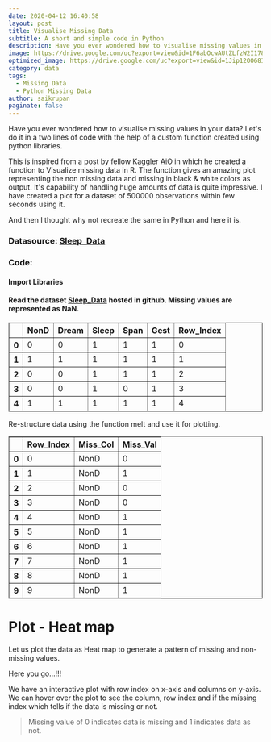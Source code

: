 ```yaml
---
date: 2020-04-12 16:40:58
layout: post
title: Visualise Missing Data
subtitle: A short and simple code in Python
description: Have you ever wondered how to visualise missing values in your data? Let's do it in a two lines of code...
image: https://drive.google.com/uc?export=view&id=1F6abOcwAUtZLfzW2I178KwLlFpIZj6dC
optimized_image: https://drive.google.com/uc?export=view&id=1Jip12OO68IPFlZwRmt9TUV5-0-U-8iYN
category: data
tags: 
  - Missing Data
  - Python Missing Data
author: saikrupan
paginate: false
---
```


Have you ever wondered how to visualise missing values in your data? Let's do it in a two lines of code with the help of a custom function created using python libraries.

This is inspired from a post by fellow Kaggler [AiO](https://www.kaggle.com/notaapple) in which he created a function to Visualize missing data in R. The function gives an amazing plot representing the non missing data and missing  in black & white colors as output. It's capability of handling huge amounts of data is quite impressive. I have created a plot for a dataset of 500000 observations within few seconds using it.

And then I thought why not recreate the same in Python and here it is.
### Datasource: [Sleep_Data](https://raw.githubusercontent.com/opendatavis/opendatavis.github.io/master/Data/Sleep_Data.csv)

### Code:

#### Import Libraries

<!-- Gist: Import libraries -->
<script src="https://gist.github.com/opendatavis/108f3ebfc2bf4835329340fd354d58f1.js"></script>


#### Read the dataset [Sleep_Data](https://raw.githubusercontent.com/opendatavis/opendatavis.github.io/master/Data/Sleep_Data.csv) hosted in github. Missing values are represented as NaN.

<!-- Gist: Read data -->
<script src="https://gist.github.com/opendatavis/40a95f13ea7fcb069d90f579f10ba5bf.js"></script>

<!-- HTML: Head of data -->
<div>
    <style scoped>
        .dataframe tbody tr th:only-of-type {
            vertical-align: middle;
        }
        
        .dataframe tbody tr th {
            vertical-align: top;
        }
        
        .dataframe thead th {
            text-align: right;
        }
    </style>
    <table border="1" class="dataframe">
        <thead>
            <tr style="text-align: right;">
                <th></th>
                <th>BodyWgt</th>
                <th>BrainWgt</th>
                <th>NonD</th>
                <th>Dream</th>
                <th>Sleep</th>
                <th>Span</th>
                <th>Gest</th>
                <th>Pred</th>
                <th>Exp</th>
                <th>Danger</th>
            </tr>
        </thead>
        <tbody>
            <tr>
                <th>0</th>
                <td>6654.000</td>
                <td>5712.0</td>
                <td>NaN</td>
                <td>NaN</td>
                <td>3.3</td>
                <td>38.6</td>
                <td>645.0</td>
                <td>3</td>
                <td>5</td>
                <td>3</td>
            </tr>
            <tr>
                <th>1</th>
                <td>1.000</td>
                <td>6.6</td>
                <td>6.3</td>
                <td>2.0</td>
                <td>8.3</td>
                <td>4.5</td>
                <td>42.0</td>
                <td>3</td>
                <td>1</td>
                <td>3</td>
            </tr>
            <tr>
                <th>2</th>
                <td>3.385</td>
                <td>44.5</td>
                <td>NaN</td>
                <td>NaN</td>
                <td>12.5</td>
                <td>14.0</td>
                <td>60.0</td>
                <td>1</td>
                <td>1</td>
                <td>1</td>
            </tr>
            <tr>
                <th>3</th>
                <td>0.920</td>
                <td>5.7</td>
                <td>NaN</td>
                <td>NaN</td>
                <td>16.5</td>
                <td>NaN</td>
                <td>25.0</td>
                <td>5</td>
                <td>2</td>
                <td>3</td>
            </tr>
            <tr>
                <th>4</th>
                <td>2547.000</td>
                <td>4603.0</td>
                <td>2.1</td>
                <td>1.8</td>
                <td>3.9</td>
                <td>69.0</td>
                <td>624.0</td>
                <td>3</td>
                <td>5</td>
                <td>4</td>
            </tr>
        </tbody>
    </table>
</div>

### Identify Missing Values and Transform Data

Let us identify the columns with missing values and number of missing records.

<!-- Gist: Find Missing data -->
<script src="https://gist.github.com/opendatavis/169f1c6fcd44885a2841b314b745fdd9.js"></script>


<!-- HTML: Missing Data -->
<div>
	<style scoped>
		.dataframe tbody tr th:only-of-type {
			vertical-align: middle;
		}

		.dataframe tbody tr th {
			vertical-align: top;
		}

		.dataframe thead th {
			text-align: right;
		}
	</style>
	<table border="1" class="dataframe">
		<thead>
			<tr style="text-align: right;">
				<th></th>
				<th>Column</th>
				<th>No_Records</th>
			</tr>
		</thead>
		<tbody>
			<tr>
				<th>0</th>
				<td>NonD</td>
				<td>14</td>
			</tr>
			<tr>
				<th>1</th>
				<td>Dream</td>
				<td>12</td>
			</tr>
			<tr>
				<th>2</th>
				<td>Sleep</td>
				<td>4</td>
			</tr>
			<tr>
				<th>3</th>
				<td>Span</td>
				<td>4</td>
			</tr>
			<tr>
				<th>4</th>
				<td>Gest</td>
				<td>4</td>
			</tr>
		</tbody>
	</table>
</div>


Add Row_Index as a column and use it to identify missing rows in the plot. We need only missing columns from the dataframe. Also, let us binarize data by mapping missing values to 0 and non-missing values to 1.

<!-- Gist: Binarize data -->
<script src="https://gist.github.com/opendatavis/c4d507db6a6b4b0653643f901cf3bedd.js"></script>

<div>
  <style scoped>
    .dataframe tbody tr th:only-of-type {
      vertical-align: middle;
    }

    .dataframe tbody tr th {
      vertical-align: top;
    }

    .dataframe thead th {
      text-align: right;
    }
  </style>
  <table border="1" class="dataframe">
    <thead>
      <tr style="text-align: right;">
        <th></th>
        <th>NonD</th>
        <th>Dream</th>
        <th>Sleep</th>
        <th>Span</th>
        <th>Gest</th>
        <th>Row_Index</th>
      </tr>
    </thead>
    <tbody>
      <tr>
        <th>0</th>
        <td>0</td>
        <td>0</td>
        <td>1</td>
        <td>1</td>
        <td>1</td>
        <td>0</td>
      </tr>
      <tr>
        <th>1</th>
        <td>1</td>
        <td>1</td>
        <td>1</td>
        <td>1</td>
        <td>1</td>
        <td>1</td>
      </tr>
      <tr>
        <th>2</th>
        <td>0</td>
        <td>0</td>
        <td>1</td>
        <td>1</td>
        <td>1</td>
        <td>2</td>
      </tr>
      <tr>
        <th>3</th>
        <td>0</td>
        <td>0</td>
        <td>1</td>
        <td>0</td>
        <td>1</td>
        <td>3</td>
      </tr>
      <tr>
        <th>4</th>
        <td>1</td>
        <td>1</td>
        <td>1</td>
        <td>1</td>
        <td>1</td>
        <td>4</td>
      </tr>
    </tbody>
  </table>
</div>


Re-structure data using the function melt and use it for plotting.

<!-- Gist: Melt Data -->
<script src="https://gist.github.com/opendatavis/ba0490bfa635440d47b5863241791213.js"></script>

<div>
  <style scoped>
    .dataframe tbody tr th:only-of-type {
      vertical-align: middle;
    }

    .dataframe tbody tr th {
      vertical-align: top;
    }

    .dataframe thead th {
      text-align: right;
    }
  </style>
  <table border="1" class="dataframe">
    <thead>
      <tr style="text-align: right;">
        <th></th>
        <th>Row_Index</th>
        <th>Miss_Col</th>
        <th>Miss_Val</th>
      </tr>
    </thead>
    <tbody>
      <tr>
        <th>0</th>
        <td>0</td>
        <td>NonD</td>
        <td>0</td>
      </tr>
      <tr>
        <th>1</th>
        <td>1</td>
        <td>NonD</td>
        <td>1</td>
      </tr>
      <tr>
        <th>2</th>
        <td>2</td>
        <td>NonD</td>
        <td>0</td>
      </tr>
      <tr>
        <th>3</th>
        <td>3</td>
        <td>NonD</td>
        <td>0</td>
      </tr>
      <tr>
        <th>4</th>
        <td>4</td>
        <td>NonD</td>
        <td>1</td>
      </tr>
      <tr>
        <th>5</th>
        <td>5</td>
        <td>NonD</td>
        <td>1</td>
      </tr>
      <tr>
        <th>6</th>
        <td>6</td>
        <td>NonD</td>
        <td>1</td>
      </tr>
      <tr>
        <th>7</th>
        <td>7</td>
        <td>NonD</td>
        <td>1</td>
      </tr>
      <tr>
        <th>8</th>
        <td>8</td>
        <td>NonD</td>
        <td>1</td>
      </tr>
      <tr>
        <th>9</th>
        <td>9</td>
        <td>NonD</td>
        <td>1</td>
      </tr>
    </tbody>
  </table>
</div>


# Plot - Heat map

Let us plot the data as Heat map to generate a pattern of missing and non-missing values. 


Here you go...!!!

We have an interactive plot with row index on x-axis and columns on y-axis. We can hover over the plot to see the column, row index and if the missing index which tells if the data is missing or not. 

> Missing value of 0 indicates data is missing and 1 indicates data as not.

<!-- Gist: Plot Heat map -->
<script src="https://gist.github.com/opendatavis/48b37ed6e3140c6202daea7e90d25668.js"></script>


<!-- Plotly java script -->
<script src="https://cdn.plot.ly/plotly-latest.min.js"></script> 


<!-- HTML: Plotly chart  -->
<div>
  <div id="e29bc7a6-61de-46ab-b946-b182d658a811" class="plotly-graph-div" style="height:100%; width:100%;"></div>
  <script type="text/javascript">
    
    window.PLOTLYENV=window.PLOTLYENV || {};
    
    if (document.getElementById("e29bc7a6-61de-46ab-b946-b182d658a811")) {
      Plotly.newPlot(
        'e29bc7a6-61de-46ab-b946-b182d658a811',
        [{"colorbar": {"title": {"text": "Missing<br>(0=Yes, 1=No)<br>"}}, "colorscale": [[0.0, "rgb(0, 0, 0)"], [0.09090909090909091, "rgb(16, 16, 16)"], [0.18181818181818182, "rgb(38, 38, 38)"], [0.2727272727272727, "rgb(59, 59, 59)"], [0.36363636363636365, "rgb(81, 80, 80)"], [0.45454545454545453, "rgb(102, 101, 101)"], [0.5454545454545454, "rgb(124, 123, 122)"], [0.6363636363636364, "rgb(146, 146, 145)"], [0.7272727272727273, "rgb(171, 171, 170)"], [0.8181818181818182, "rgb(197, 197, 195)"], [0.9090909090909091, "rgb(224, 224, 223)"], [1.0, "rgb(254, 254, 253)"]], "hovertemplate": "Row Index: %{x}<br>Column: %{y}<br>Missing: %{z}<br><extra></extra>", "reversescale": true, "showscale": true, "type": "heatmap", "x": [0, 1, 2, 3, 4, 5, 6, 7, 8, 9, 10, 11, 12, 13, 14, 15, 16, 17, 18, 19, 20, 21, 22, 23, 24, 25, 26, 27, 28, 29, 30, 31, 32, 33, 34, 35, 36, 37, 38, 39, 40, 41, 42, 43, 44, 45, 46, 47, 48, 49, 50, 51, 52, 53, 54, 55, 56, 57, 58, 59, 60, 61, 0, 1, 2, 3, 4, 5, 6, 7, 8, 9, 10, 11, 12, 13, 14, 15, 16, 17, 18, 19, 20, 21, 22, 23, 24, 25, 26, 27, 28, 29, 30, 31, 32, 33, 34, 35, 36, 37, 38, 39, 40, 41, 42, 43, 44, 45, 46, 47, 48, 49, 50, 51, 52, 53, 54, 55, 56, 57, 58, 59, 60, 61, 0, 1, 2, 3, 4, 5, 6, 7, 8, 9, 10, 11, 12, 13, 14, 15, 16, 17, 18, 19, 20, 21, 22, 23, 24, 25, 26, 27, 28, 29, 30, 31, 32, 33, 34, 35, 36, 37, 38, 39, 40, 41, 42, 43, 44, 45, 46, 47, 48, 49, 50, 51, 52, 53, 54, 55, 56, 57, 58, 59, 60, 61, 0, 1, 2, 3, 4, 5, 6, 7, 8, 9, 10, 11, 12, 13, 14, 15, 16, 17, 18, 19, 20, 21, 22, 23, 24, 25, 26, 27, 28, 29, 30, 31, 32, 33, 34, 35, 36, 37, 38, 39, 40, 41, 42, 43, 44, 45, 46, 47, 48, 49, 50, 51, 52, 53, 54, 55, 56, 57, 58, 59, 60, 61, 0, 1, 2, 3, 4, 5, 6, 7, 8, 9, 10, 11, 12, 13, 14, 15, 16, 17, 18, 19, 20, 21, 22, 23, 24, 25, 26, 27, 28, 29, 30, 31, 32, 33, 34, 35, 36, 37, 38, 39, 40, 41, 42, 43, 44, 45, 46, 47, 48, 49, 50, 51, 52, 53, 54, 55, 56, 57, 58, 59, 60, 61], "y": ["NonD", "NonD", "NonD", "NonD", "NonD", "NonD", "NonD", "NonD", "NonD", "NonD", "NonD", "NonD", "NonD", "NonD", "NonD", "NonD", "NonD", "NonD", "NonD", "NonD", "NonD", "NonD", "NonD", "NonD", "NonD", "NonD", "NonD", "NonD", "NonD", "NonD", "NonD", "NonD", "NonD", "NonD", "NonD", "NonD", "NonD", "NonD", "NonD", "NonD", "NonD", "NonD", "NonD", "NonD", "NonD", "NonD", "NonD", "NonD", "NonD", "NonD", "NonD", "NonD", "NonD", "NonD", "NonD", "NonD", "NonD", "NonD", "NonD", "NonD", "NonD", "NonD", "Dream", "Dream", "Dream", "Dream", "Dream", "Dream", "Dream", "Dream", "Dream", "Dream", "Dream", "Dream", "Dream", "Dream", "Dream", "Dream", "Dream", "Dream", "Dream", "Dream", "Dream", "Dream", "Dream", "Dream", "Dream", "Dream", "Dream", "Dream", "Dream", "Dream", "Dream", "Dream", "Dream", "Dream", "Dream", "Dream", "Dream", "Dream", "Dream", "Dream", "Dream", "Dream", "Dream", "Dream", "Dream", "Dream", "Dream", "Dream", "Dream", "Dream", "Dream", "Dream", "Dream", "Dream", "Dream", "Dream", "Dream", "Dream", "Dream", "Dream", "Dream", "Dream", "Sleep", "Sleep", "Sleep", "Sleep", "Sleep", "Sleep", "Sleep", "Sleep", "Sleep", "Sleep", "Sleep", "Sleep", "Sleep", "Sleep", "Sleep", "Sleep", "Sleep", "Sleep", "Sleep", "Sleep", "Sleep", "Sleep", "Sleep", "Sleep", "Sleep", "Sleep", "Sleep", "Sleep", "Sleep", "Sleep", "Sleep", "Sleep", "Sleep", "Sleep", "Sleep", "Sleep", "Sleep", "Sleep", "Sleep", "Sleep", "Sleep", "Sleep", "Sleep", "Sleep", "Sleep", "Sleep", "Sleep", "Sleep", "Sleep", "Sleep", "Sleep", "Sleep", "Sleep", "Sleep", "Sleep", "Sleep", "Sleep", "Sleep", "Sleep", "Sleep", "Sleep", "Sleep", "Span", "Span", "Span", "Span", "Span", "Span", "Span", "Span", "Span", "Span", "Span", "Span", "Span", "Span", "Span", "Span", "Span", "Span", "Span", "Span", "Span", "Span", "Span", "Span", "Span", "Span", "Span", "Span", "Span", "Span", "Span", "Span", "Span", "Span", "Span", "Span", "Span", "Span", "Span", "Span", "Span", "Span", "Span", "Span", "Span", "Span", "Span", "Span", "Span", "Span", "Span", "Span", "Span", "Span", "Span", "Span", "Span", "Span", "Span", "Span", "Span", "Span", "Gest", "Gest", "Gest", "Gest", "Gest", "Gest", "Gest", "Gest", "Gest", "Gest", "Gest", "Gest", "Gest", "Gest", "Gest", "Gest", "Gest", "Gest", "Gest", "Gest", "Gest", "Gest", "Gest", "Gest", "Gest", "Gest", "Gest", "Gest", "Gest", "Gest", "Gest", "Gest", "Gest", "Gest", "Gest", "Gest", "Gest", "Gest", "Gest", "Gest", "Gest", "Gest", "Gest", "Gest", "Gest", "Gest", "Gest", "Gest", "Gest", "Gest", "Gest", "Gest", "Gest", "Gest", "Gest", "Gest", "Gest", "Gest", "Gest", "Gest", "Gest", "Gest"], "z": [0, 1, 0, 0, 1, 1, 1, 1, 1, 1, 1, 1, 1, 0, 1, 1, 1, 1, 1, 1, 0, 1, 1, 0, 1, 0, 1, 1, 1, 0, 0, 1, 1, 1, 1, 1, 1, 1, 1, 1, 0, 1, 1, 1, 1, 1, 0, 1, 1, 1, 1, 1, 0, 1, 0, 1, 1, 1, 1, 1, 1, 0, 0, 1, 0, 0, 1, 1, 1, 1, 1, 1, 1, 1, 1, 0, 1, 1, 1, 1, 1, 1, 1, 1, 1, 0, 1, 0, 1, 1, 1, 0, 0, 1, 1, 1, 1, 1, 1, 1, 1, 1, 1, 1, 1, 1, 1, 1, 0, 1, 1, 1, 1, 1, 0, 1, 0, 1, 1, 1, 1, 1, 1, 0, 1, 1, 1, 1, 1, 1, 1, 1, 1, 1, 1, 1, 1, 1, 1, 1, 1, 1, 1, 1, 0, 1, 1, 1, 1, 1, 1, 1, 1, 1, 0, 1, 1, 1, 1, 1, 1, 1, 1, 1, 0, 1, 1, 1, 1, 1, 1, 1, 1, 1, 1, 1, 1, 1, 1, 1, 1, 1, 1, 1, 1, 0, 1, 1, 1, 0, 1, 1, 1, 1, 1, 1, 1, 1, 0, 1, 1, 1, 1, 1, 1, 1, 1, 1, 1, 1, 1, 1, 1, 1, 1, 1, 1, 1, 1, 1, 0, 0, 1, 1, 1, 1, 1, 1, 1, 1, 1, 1, 1, 1, 1, 1, 1, 1, 1, 1, 1, 1, 1, 1, 1, 1, 1, 1, 1, 1, 1, 1, 1, 1, 1, 1, 1, 1, 1, 1, 0, 1, 1, 1, 1, 1, 0, 0, 1, 1, 1, 1, 1, 1, 1, 1, 1, 1, 1, 1, 1, 1, 1, 1, 1, 1, 1, 1, 1, 1, 1, 1, 1, 1, 1, 1, 1, 1, 1, 1, 1, 1, 1, 0, 1, 1, 1, 1, 1, 1]}],
        {"font": {"color": "#000000", "family": "Segoe UI", "size": 12}, "template": {"data": {"bar": [{"error_x": {"color": "#2a3f5f"}, "error_y": {"color": "#2a3f5f"}, "marker": {"line": {"color": "#E5ECF6", "width": 0.5}}, "type": "bar"}], "barpolar": [{"marker": {"line": {"color": "#E5ECF6", "width": 0.5}}, "type": "barpolar"}], "carpet": [{"aaxis": {"endlinecolor": "#2a3f5f", "gridcolor": "white", "linecolor": "white", "minorgridcolor": "white", "startlinecolor": "#2a3f5f"}, "baxis": {"endlinecolor": "#2a3f5f", "gridcolor": "white", "linecolor": "white", "minorgridcolor": "white", "startlinecolor": "#2a3f5f"}, "type": "carpet"}], "choropleth": [{"colorbar": {"outlinewidth": 0, "ticks": ""}, "type": "choropleth"}], "contour": [{"colorbar": {"outlinewidth": 0, "ticks": ""}, "colorscale": [[0.0, "#0d0887"], [0.1111111111111111, "#46039f"], [0.2222222222222222, "#7201a8"], [0.3333333333333333, "#9c179e"], [0.4444444444444444, "#bd3786"], [0.5555555555555556, "#d8576b"], [0.6666666666666666, "#ed7953"], [0.7777777777777778, "#fb9f3a"], [0.8888888888888888, "#fdca26"], [1.0, "#f0f921"]], "type": "contour"}], "contourcarpet": [{"colorbar": {"outlinewidth": 0, "ticks": ""}, "type": "contourcarpet"}], "heatmap": [{"colorbar": {"outlinewidth": 0, "ticks": ""}, "colorscale": [[0.0, "#0d0887"], [0.1111111111111111, "#46039f"], [0.2222222222222222, "#7201a8"], [0.3333333333333333, "#9c179e"], [0.4444444444444444, "#bd3786"], [0.5555555555555556, "#d8576b"], [0.6666666666666666, "#ed7953"], [0.7777777777777778, "#fb9f3a"], [0.8888888888888888, "#fdca26"], [1.0, "#f0f921"]], "type": "heatmap"}], "heatmapgl": [{"colorbar": {"outlinewidth": 0, "ticks": ""}, "colorscale": [[0.0, "#0d0887"], [0.1111111111111111, "#46039f"], [0.2222222222222222, "#7201a8"], [0.3333333333333333, "#9c179e"], [0.4444444444444444, "#bd3786"], [0.5555555555555556, "#d8576b"], [0.6666666666666666, "#ed7953"], [0.7777777777777778, "#fb9f3a"], [0.8888888888888888, "#fdca26"], [1.0, "#f0f921"]], "type": "heatmapgl"}], "histogram": [{"marker": {"colorbar": {"outlinewidth": 0, "ticks": ""}}, "type": "histogram"}], "histogram2d": [{"colorbar": {"outlinewidth": 0, "ticks": ""}, "colorscale": [[0.0, "#0d0887"], [0.1111111111111111, "#46039f"], [0.2222222222222222, "#7201a8"], [0.3333333333333333, "#9c179e"], [0.4444444444444444, "#bd3786"], [0.5555555555555556, "#d8576b"], [0.6666666666666666, "#ed7953"], [0.7777777777777778, "#fb9f3a"], [0.8888888888888888, "#fdca26"], [1.0, "#f0f921"]], "type": "histogram2d"}], "histogram2dcontour": [{"colorbar": {"outlinewidth": 0, "ticks": ""}, "colorscale": [[0.0, "#0d0887"], [0.1111111111111111, "#46039f"], [0.2222222222222222, "#7201a8"], [0.3333333333333333, "#9c179e"], [0.4444444444444444, "#bd3786"], [0.5555555555555556, "#d8576b"], [0.6666666666666666, "#ed7953"], [0.7777777777777778, "#fb9f3a"], [0.8888888888888888, "#fdca26"], [1.0, "#f0f921"]], "type": "histogram2dcontour"}], "mesh3d": [{"colorbar": {"outlinewidth": 0, "ticks": ""}, "type": "mesh3d"}], "parcoords": [{"line": {"colorbar": {"outlinewidth": 0, "ticks": ""}}, "type": "parcoords"}], "pie": [{"automargin": true, "type": "pie"}], "scatter": [{"marker": {"colorbar": {"outlinewidth": 0, "ticks": ""}}, "type": "scatter"}], "scatter3d": [{"line": {"colorbar": {"outlinewidth": 0, "ticks": ""}}, "marker": {"colorbar": {"outlinewidth": 0, "ticks": ""}}, "type": "scatter3d"}], "scattercarpet": [{"marker": {"colorbar": {"outlinewidth": 0, "ticks": ""}}, "type": "scattercarpet"}], "scattergeo": [{"marker": {"colorbar": {"outlinewidth": 0, "ticks": ""}}, "type": "scattergeo"}], "scattergl": [{"marker": {"colorbar": {"outlinewidth": 0, "ticks": ""}}, "type": "scattergl"}], "scattermapbox": [{"marker": {"colorbar": {"outlinewidth": 0, "ticks": ""}}, "type": "scattermapbox"}], "scatterpolar": [{"marker": {"colorbar": {"outlinewidth": 0, "ticks": ""}}, "type": "scatterpolar"}], "scatterpolargl": [{"marker": {"colorbar": {"outlinewidth": 0, "ticks": ""}}, "type": "scatterpolargl"}], "scatterternary": [{"marker": {"colorbar": {"outlinewidth": 0, "ticks": ""}}, "type": "scatterternary"}], "surface": [{"colorbar": {"outlinewidth": 0, "ticks": ""}, "colorscale": [[0.0, "#0d0887"], [0.1111111111111111, "#46039f"], [0.2222222222222222, "#7201a8"], [0.3333333333333333, "#9c179e"], [0.4444444444444444, "#bd3786"], [0.5555555555555556, "#d8576b"], [0.6666666666666666, "#ed7953"], [0.7777777777777778, "#fb9f3a"], [0.8888888888888888, "#fdca26"], [1.0, "#f0f921"]], "type": "surface"}], "table": [{"cells": {"fill": {"color": "#EBF0F8"}, "line": {"color": "white"}}, "header": {"fill": {"color": "#C8D4E3"}, "line": {"color": "white"}}, "type": "table"}]}, "layout": {"annotationdefaults": {"arrowcolor": "#2a3f5f", "arrowhead": 0, "arrowwidth": 1}, "coloraxis": {"colorbar": {"outlinewidth": 0, "ticks": ""}}, "colorscale": {"diverging": [[0, "#8e0152"], [0.1, "#c51b7d"], [0.2, "#de77ae"], [0.3, "#f1b6da"], [0.4, "#fde0ef"], [0.5, "#f7f7f7"], [0.6, "#e6f5d0"], [0.7, "#b8e186"], [0.8, "#7fbc41"], [0.9, "#4d9221"], [1, "#276419"]], "sequential": [[0.0, "#0d0887"], [0.1111111111111111, "#46039f"], [0.2222222222222222, "#7201a8"], [0.3333333333333333, "#9c179e"], [0.4444444444444444, "#bd3786"], [0.5555555555555556, "#d8576b"], [0.6666666666666666, "#ed7953"], [0.7777777777777778, "#fb9f3a"], [0.8888888888888888, "#fdca26"], [1.0, "#f0f921"]], "sequentialminus": [[0.0, "#0d0887"], [0.1111111111111111, "#46039f"], [0.2222222222222222, "#7201a8"], [0.3333333333333333, "#9c179e"], [0.4444444444444444, "#bd3786"], [0.5555555555555556, "#d8576b"], [0.6666666666666666, "#ed7953"], [0.7777777777777778, "#fb9f3a"], [0.8888888888888888, "#fdca26"], [1.0, "#f0f921"]]}, "colorway": ["#636efa", "#EF553B", "#00cc96", "#ab63fa", "#FFA15A", "#19d3f3", "#FF6692", "#B6E880", "#FF97FF", "#FECB52"], "font": {"color": "#2a3f5f"}, "geo": {"bgcolor": "white", "lakecolor": "white", "landcolor": "#E5ECF6", "showlakes": true, "showland": true, "subunitcolor": "white"}, "hoverlabel": {"align": "left"}, "hovermode": "closest", "mapbox": {"style": "light"}, "paper_bgcolor": "white", "plot_bgcolor": "#E5ECF6", "polar": {"angularaxis": {"gridcolor": "white", "linecolor": "white", "ticks": ""}, "bgcolor": "#E5ECF6", "radialaxis": {"gridcolor": "white", "linecolor": "white", "ticks": ""}}, "scene": {"xaxis": {"backgroundcolor": "#E5ECF6", "gridcolor": "white", "gridwidth": 2, "linecolor": "white", "showbackground": true, "ticks": "", "zerolinecolor": "white"}, "yaxis": {"backgroundcolor": "#E5ECF6", "gridcolor": "white", "gridwidth": 2, "linecolor": "white", "showbackground": true, "ticks": "", "zerolinecolor": "white"}, "zaxis": {"backgroundcolor": "#E5ECF6", "gridcolor": "white", "gridwidth": 2, "linecolor": "white", "showbackground": true, "ticks": "", "zerolinecolor": "white"}}, "shapedefaults": {"line": {"color": "#2a3f5f"}}, "ternary": {"aaxis": {"gridcolor": "white", "linecolor": "white", "ticks": ""}, "baxis": {"gridcolor": "white", "linecolor": "white", "ticks": ""}, "bgcolor": "#E5ECF6", "caxis": {"gridcolor": "white", "linecolor": "white", "ticks": ""}}, "title": {"x": 0.05}, "xaxis": {"automargin": true, "gridcolor": "white", "linecolor": "white", "ticks": "", "title": {"standoff": 15}, "zerolinecolor": "white", "zerolinewidth": 2}, "yaxis": {"automargin": true, "gridcolor": "white", "linecolor": "white", "ticks": "", "title": {"standoff": 15}, "zerolinecolor": "white", "zerolinewidth": 2}}}, "title": {"text": "Missing Data Visualisation", "x": 0.5, "xanchor": "center", "y": 0.9, "yanchor": "top"}, "xaxis": {"linecolor": "black", "linewidth": 1, "showline": true, "title": {"text": "Row Index"}}, "yaxis": {"linecolor": "black", "linewidth": 1, "showline": true, "title": {"text": "Missing Columns"}}},
        {"responsive": true}
        )
};

</script>
</div>
